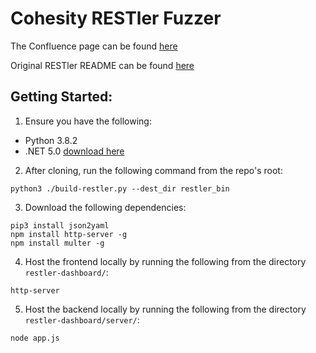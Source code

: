 # Cohesity RESTler Fuzzer

The Confluence page can be found [here](https://confluence.cohesity.com/pages/viewpage.action?spaceKey=IRIST&title=Restler+Fuzzer)

Original RESTler README can be found [here](https://github.com/microsoft/restler-fuzzer)

## Getting Started:

1. Ensure you have the following:

- Python 3.8.2
- .NET 5.0 [download here](https://dotnet.microsoft.com/en-us/download/dotnet/5.0)

2. After cloning, run the following command from the repo's root:

```
python3 ./build-restler.py --dest_dir restler_bin
```

3. Download the following dependencies:

```
pip3 install json2yaml
npm install http-server -g
npm install multer -g

```

4. Host the frontend locally by running the following from the directory `restler-dashboard/`:

```
http-server
```

5. Host the backend locally by running the following from the directory `restler-dashboard/server/`:

```
node app.js
```
